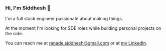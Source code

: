 ### Hi, I'm Siddhesh 👋

I'm a full stack engineer passionate about making things.

At the moment I'm looking for SDE roles while building personal projects on the side.

You can reach me at ranade.siddhesh@gmail.com or at [my LinkedIn]([url](https://www.linkedin.com/in/siddhesh-ranade)).
